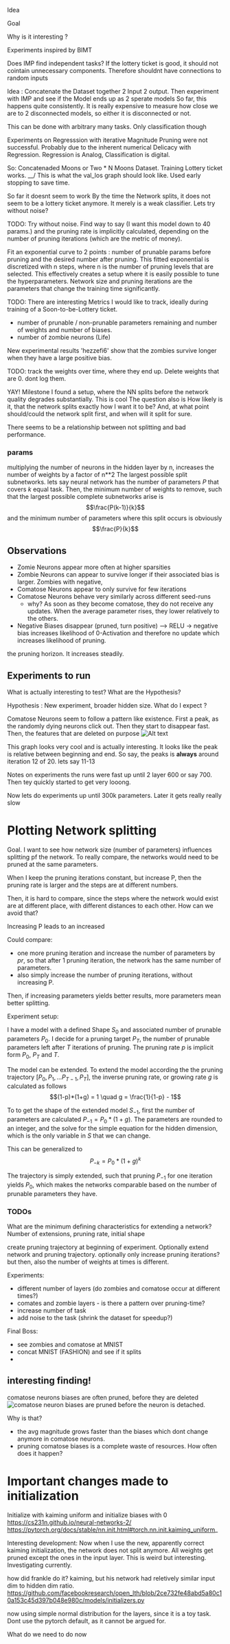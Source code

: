 Idea

Goal

Why is it interesting ? 

Experiments inspired by BIMT

Does IMP find independent tasks? 
If the lottery ticket is good, it should not cointain unnecessary components. Therefore shouldnt have connections to random inputs

Idea :
Concatenate the Dataset together
2 Input 2 output.
Then experiment with IMP and see if the Model ends up as 2 sperate models
So far, this happens quite consistently. It is really expensive to measure how close we are to 2 disconnected models, so either it is disconnected or not.

This can be done with arbitrary many tasks.
Only classification though

Experiments on Regresssion with iterative Magnitude Pruning were not successful. Probably due to the inherent numerical Delicacy with Regression. Regression is Analog, Classification is digital.

So: Concatenaded Moons or Two * N Moons Dataset.
Training Lottery ticket works.
\__/ This is what the val_los graph should look like. Used early stopping to save time.

So far it doesnt seem to work
By the time the Network splits, it does not seem to be a lottery ticket anymore. It merely is a weak classifier. Lets try without noise? 


TODO: Try without noise. Find way to say (I want this model down to 40 params.) and the pruning rate is implicitly calculated, depending on the number of pruning iterations (which are the metric of money).

Fit an exponential curve to 2 points : number of prunable params before pruning and the desired number after pruning. This fitted exponential is discretized with n steps, where n is the number of pruning levels that are selected. 
This effectively creates a setup where it is easily possible to tune the hyperparameters. 
Network size and pruning iterations are the parameters that change the training time significantly.


TODO:
There are interesting Metrics I would like to track, ideally during training of a Soon-to-be-Lottery ticket.
* number of prunable / non-prunable parameters remaining and number of weights and number of biases.
* number of zombie neurons (Life)



New experimental results 'hezzefi6' show that the zombies survive longer when they have a large positive bias.

TODO: 
track the weights over time, where they end up. Delete weights that are 0. dont log them.


YAY! Milestone
I found a setup, where the NN splits before the network quality degrades substantially.
This is cool
The question also is
How likely is it, that the network splits exactly how I want it to be?
And, at what point should/could the network split first, and when will it split for sure.

There seems to be a relationship between not splitting and bad performance.


### params

multiplying the number of neurons in the hidden layer by n, increases the number of weights by a factor of n**2
The largest possible split subnetworks. lets say neural network has the number of parameters $P$ that covers $k$ equal task.
Then, the minimum number of weights to remove, such that the largest possible complete subnetworks arise is 
$$\frac{P(k-1)}{k}$$
and the minimum number of parameters where this split occurs is obviously 
$$\frac{P}{k}$$


## Observations
* Zomie Neurons appear more often at higher sparsities
* Zombie Neurons can appear to survive longer if their associated bias is larger. Zombies with negative, 
* Comatose Neurons appear to only survive for few iterations
* Comatose Neurons behave very similarly across different seed-runs  
    * why? As soon as they become comatose, they do not receive any updates. When the average parameter rises, they lower relatively to the others.
* Negative Biases disappear (pruned, turn positive) --> RELU -> negative bias increases likelihood of 0-Activation and therefore no update which increases likelihood of pruning.

the pruning horizon. It increases steadily. 


## Experiments to run

What is actually interesting to test? What are the Hypothesis?

Hypothesis :
New experiment, broader hidden size.
What do I expect ? 

Comatose Neurons seem to follow a pattern like existence. First a peak, as the randomly dying neurons click out. Then they start to disappear fast. Then, the features that are deleted on purpose 
![Alt text](.images/image-1.png)

This graph looks very cool  and is actually interesting.
It looks like the peak is relative between beginning and end.
So say, the peaks is **always** around iteration 12 of 20. lets say 11-13


Notes on experiments
the runs were fast up until 2 layer 600 or say 700.
Then tey quickly started to get very looong.

Now lets do experiments up until 300k parameters. Later it gets really really slow



# Plotting Network splitting

Goal. I want to see how network size (number of parameters) influences splitting pf the network.
To really compare, the networks would need to be pruned at the same parameters. 

When I keep the pruning iterations constant, but increase P, then the pruning rate is larger and the steps are at different numbers.

Then, it is hard to compare, since the steps where the network would exist are at different place, with different distances to each other.
How can we avoid that? 

Increasing P leads to an increased

Could compare: 
* one more pruning iteration and increase the number of parameters by *pr*, so that after 1 pruning iteration, the network has the same number of parameters.
* also simply increase the number of pruning iterations, without increasing P.

Then, if increasing parameters yields better results, more parameters mean better splitting.

Experiment setup:

I have a model with a defined Shape $S_0$ and associated number of prunable parameters $P_0$.
I decide for a pruning target $P_T$, the number of prunable parameters left after $T$ iterations of pruning.
The pruning rate $p$ is implicit form $P_0$, $P_T$ and $T$.  

The model can be extended. To extend the model according the the pruning trajectory $[P_0, P_1,...P_{T-1},P_T]$, the inverse pruning rate, or growing rate $g$ is calculated as follows
$$(1-p)*(1+g) = 1 \quad g = \frac{1}{1-p} - 1$$

To to get the shape of the extended model $S_{-1}$, first the number of parameters are calculated $P_{-1} = P_0 * (1+g)$.
The parameters are rounded to an integer, and the solve for the simple equation for the hidden dimension, which is the only variable in $S$ that we can change.

This can be generalized to 
$$
P_{-k} = P_0 * (1+g)^k
$$

The trajectory is simply extended, such that pruning $P_{-1}$ for one iteration yields $P_0$, which makes the networks comparable based on the number of prunable parameters they have.

### TODOs

What are the minimum defining characteristics for extending a network? 
Number of extensions, pruning rate, initial shape

create pruning trajectory at beginning of experiment. 
Optionally extend network and pruning trajectory. 
optionally only increase pruning iterations? but then, also the number of weights at times is different.

Experiments:
* different number of layers (do zombies and comatose occur at different times?)
* comates and zombie layers - is there a pattern over pruning-time?
* increase number of task
* add noise to the task (shrink the dataset for speedup?)


Final Boss:
* see zombies and comatose at MNIST
* concat MNIST (FASHION) and see if it splits
* 


## interesting finding! 
comatose neurons biases are often pruned, before they are deleted
![comatose neuron biases are pruned before the neuron is detached.](.images/image-2.png)

Why is that?
- the avg magnitude grows faster than the biases which dont change anymore in comatose neurons.
- pruning comatose biases is a complete waste of resources.
How often does it happen?   


# Important changes made to initialization

Initialize with kaiming uniform
and initialize biases with 0
https://cs231n.github.io/neural-networks-2/
https://pytorch.org/docs/stable/nn.init.html#torch.nn.init.kaiming_uniform_


Interesting development:
Now when I use the new, apparently correct kaiming initialization, the network does not split anymore.
All weights get pruned except the ones in the input layer.
This is weird but interesting.
Investigating currently.

how did frankle do it? 
kaiming, but his network had reletively similar input dim to hidden dim ratio.
https://github.com/facebookresearch/open_lth/blob/2ce732fe48abd5a80c10a153c45d397b048e980c/models/initializers.py

now using simple normal distribution for the layers, since it is a toy task. Dont use the pytorch default, as it cannot be argued for.

What do we need to do now
